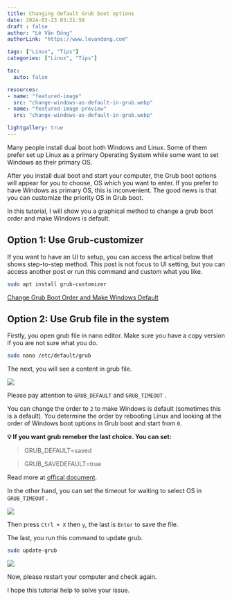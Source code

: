 ```yaml
---
title: Changing default Grub boot options
date: 2024-03-23 03:21:58
draft : false
author: "Lê Văn Đông"
authorLink: "https://www.levandong.com"

tags: ["Linux", "Tips"]
categories: ["Linux", "Tips"]

toc:
  auto: false

resources:
- name: "featured-image"
  src: "change-windows-as-default-in-grub.webp"
- name: "featured-image-preview"
  src: "change-windows-as-default-in-grub.webp"

lightgallery: true
---
```


Many people install dual boot both Windows and Linux. Some of them prefer set up Linux as a primary Operating System while some want to set Windows as their primary OS.

After you install dual boot and start your computer, the Grub boot options will appear for you to choose, OS which you want to enter. If you prefer to have Windows as primary OS, this is inconvenient. The good news is that you can customize the priority OS in Grub boot.

In this tutorial, I will show you a graphical method to change a grub boot order and make Windows is default.

## Option 1: Use Grub-customizer

If you want to have an UI to setup, you can access the artical below that shows step-to-step method. This post is not focus to UI setting, but you can access another post or run this command and custom what you like.

```bash
sudo apt install grub-customizer
```

[Change Grub Boot Order and Make Windows Default](https://itsfoss.com/grub-customizer-ubuntu/)

## Option 2: Use Grub file in the system

Firstly, you open grub file in nano editor. Make sure you have a copy version if you are not sure what you do.

```bash
sudo nano /etc/default/grub
```

The next, you will see a content in grub file.

![](./image-1.webp)

Please pay attention to `GRUB_DEFAULT` and `GRUB_TIMEOUT` .

You can change the order to `2` to make Windows is default (sometimes this is a default). You determine the order by rebooting Linux and looking at the order of Windows boot options in Grub boot and start from `0`.

**💡 If you want grub remeber the last choice. You can set:**

> GRUB\_DEFAULT=saved

> GRUB\_SAVEDEFAULT=true

Read more at [offical document](https://www.gnu.org/software/grub/manual/grub/grub.html#Simple-configuration:~:text=If%20this%20option%20is%20set%20to%20%E2%80%98true%E2%80%99%2C%20then%2C%20when%20an%20entry%20is%20selected%2C%20save%20it%20as%20a%20new%20default%20entry%20for%20use%20by%20future%20runs%20of%20GRUB).

In the other hand, you can set the timeout for waiting to select OS in `GRUB_TIMEOUT` .

![](./image-2.webp)

Then press `Ctrl + X` then `y`, the last is `Enter` to save the file.

The last, you run this command to update grub.

```bash
sudo update-grub
```

![](./image-3.webp)

Now, please restart your computer and check again.

I hope this tutorial help to solve your issue.
